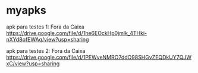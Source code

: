 # myapks
apk para testes 1: Fora da Caixa
https://drive.google.com/file/d/1he6EOckHp0jmlk_4THki-nXYd8ofEWAq/view?usp=sharing

apk para testes 2: Fora da Caixa
https://drive.google.com/file/d/1PEWveNMRO7ddO98SHGvZEQDkUY7QJWxC/view?usp=sharing
